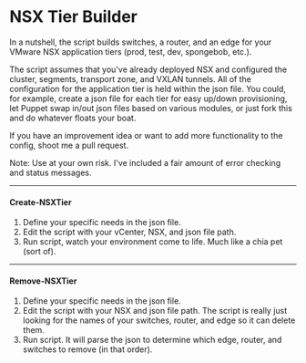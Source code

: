 NSX Tier Builder
================

In a nutshell, the script builds switches, a router, and an edge for your VMware NSX application tiers (prod, test, dev, spongebob, etc.).

The script assumes that you've already deployed NSX and configured the cluster, segments, transport zone, and VXLAN tunnels. All of the configuration for the application tier is held within the json file. You could, for example, create a json file for each tier for easy up/down provisioning, let Puppet swap in/out json files based on various modules, or just fork this and do whatever floats your boat.

If you have an improvement idea or want to add more functionality to the config, shoot me a pull request.

Note: Use at your own risk. I've included a fair amount of error checking and status messages.

---
#### Create-NSXTier
1. Define your specific needs in the json file.
2. Edit the script with your vCenter, NSX, and json file path.
3. Run script, watch your environment come to life. Much like a chia pet (sort of).

---
#### Remove-NSXTier
1. Define your specific needs in the json file.
2. Edit the script with your NSX and json file path. The script is really just looking for the names of your switches, router, and edge so it can delete them.
3. Run script. It will parse the json to determine which edge, router, and switches to remove (in that order).
